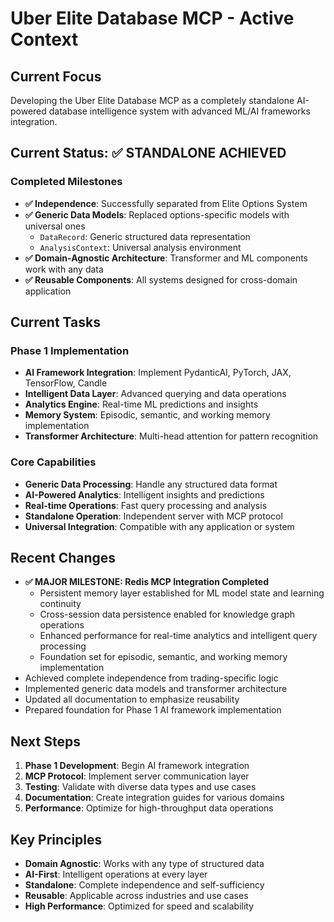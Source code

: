 # Uber Elite Database MCP - Active Context

## Current Focus

Developing the Uber Elite Database MCP as a completely standalone AI-powered database intelligence system with advanced ML/AI frameworks integration.

## Current Status: ✅ STANDALONE ACHIEVED

### Completed Milestones
- **✅ Independence**: Successfully separated from Elite Options System
- **✅ Generic Data Models**: Replaced options-specific models with universal ones
  - `DataRecord`: Generic structured data representation
  - `AnalysisContext`: Universal analysis environment
- **✅ Domain-Agnostic Architecture**: Transformer and ML components work with any data
- **✅ Reusable Components**: All systems designed for cross-domain application

## Current Tasks

### Phase 1 Implementation
- **AI Framework Integration**: Implement PydanticAI, PyTorch, JAX, TensorFlow, Candle
- **Intelligent Data Layer**: Advanced querying and data operations
- **Analytics Engine**: Real-time ML predictions and insights
- **Memory System**: Episodic, semantic, and working memory implementation
- **Transformer Architecture**: Multi-head attention for pattern recognition

### Core Capabilities
- **Generic Data Processing**: Handle any structured data format
- **AI-Powered Analytics**: Intelligent insights and predictions
- **Real-time Operations**: Fast query processing and analysis
- **Standalone Operation**: Independent server with MCP protocol
- **Universal Integration**: Compatible with any application or system

## Recent Changes

- **✅ MAJOR MILESTONE: Redis MCP Integration Completed**
  - Persistent memory layer established for ML model state and learning continuity
  - Cross-session data persistence enabled for knowledge graph operations
  - Enhanced performance for real-time analytics and intelligent query processing
  - Foundation set for episodic, semantic, and working memory implementation
- Achieved complete independence from trading-specific logic
- Implemented generic data models and transformer architecture
- Updated all documentation to emphasize reusability
- Prepared foundation for Phase 1 AI framework implementation

## Next Steps

1. **Phase 1 Development**: Begin AI framework integration
2. **MCP Protocol**: Implement server communication layer
3. **Testing**: Validate with diverse data types and use cases
4. **Documentation**: Create integration guides for various domains
5. **Performance**: Optimize for high-throughput data operations

## Key Principles

- **Domain Agnostic**: Works with any type of structured data
- **AI-First**: Intelligent operations at every layer
- **Standalone**: Complete independence and self-sufficiency
- **Reusable**: Applicable across industries and use cases
- **High Performance**: Optimized for speed and scalability
